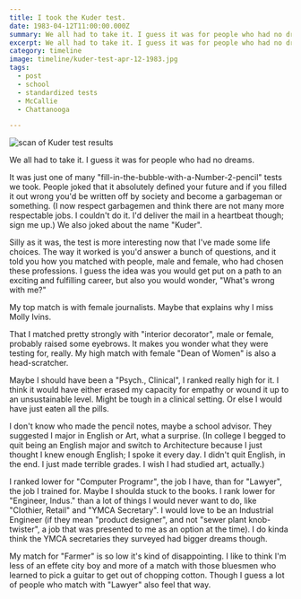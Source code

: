 ```yaml
---
title: I took the Kuder test.
date: 1983-04-12T11:00:00.000Z
summary: We all had to take it. I guess it was for people who had no dreams.
excerpt: We all had to take it. I guess it was for people who had no dreams.
category: timeline
image: timeline/kuder-test-apr-12-1983.jpg
tags:
  - post 
  - school
  - standardized tests
  - McCallie
  - Chattanooga

---
```


![scan of Kuder test results](/static/img/timeline/kuder-test-apr-12-1983.jpg "scan of Kuder test results")

We all had to take it. I guess it was for people who had no dreams. 

It was just one of many "fill-in-the-bubble-with-a-Number-2-pencil" tests we took. People joked that it absolutely defined your future and if you filled it out wrong you'd be written off by society and become a garbageman or something. (I now respect garbagemen and think there are not many more respectable jobs. I couldn't do it. I'd deliver the mail in a heartbeat though; sign me up.) We also joked about the name "Kuder".

Silly as it was, the test is more interesting now that I've made some life choices. The way it worked is you'd answer a bunch of questions, and it told you how you matched with people, male and female, who had chosen these professions. I guess the idea was you would get put on a path to an exciting and fulfilling career, but also you would wonder, "What's wrong with me?"

My top match is with female journalists. Maybe that explains why I miss Molly Ivins.

That I matched pretty strongly with "interior decorator", male or female, probably raised some eyebrows. It makes you wonder what they were testing for, really. My high match with female "Dean of Women" is also a head-scratcher.

Maybe I should have been a "Psych., Clinical", I ranked really high for it. I think it would have either erased my capacity for empathy or wound it up to an unsustainable level. Might be tough in a clinical setting. Or else I would have just eaten all the pills.

I don't know who made the pencil notes, maybe a school advisor. They suggested I major in English or Art, what a surprise. (In college I begged to quit being an English major and switch to Architecture because I just thought I knew enough English; I spoke it every day. I didn't quit English, in the end. I just made terrible grades. I wish I had studied art, actually.)

I ranked lower for "Computer Programr", the job I have, than for "Lawyer", the job I trained for. Maybe I shoulda stuck to the books. I rank lower for "Engineer, Indus." than a lot of things I would never want to do, like "Clothier, Retail" and "YMCA Secretary". I would love to be an Industrial Engineer (if they mean "product designer", and not "sewer plant knob-twister", a job that was presented to me as an option at the time). I do kinda think the YMCA secretaries they surveyed had bigger dreams though.

My match for "Farmer" is so low it's kind of disappointing. I like to think I'm less of an effete city boy and more of a match with those bluesmen who learned to pick a guitar to get out of chopping cotton. Though I guess a lot of people who match with "Lawyer" also feel that way.

